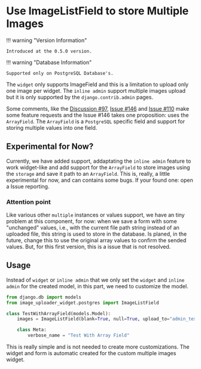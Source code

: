 # Use ImageListField to store Multiple Images

!!! warning "Version Information"

    Introduced at the 0.5.0 version.

!!! warning "Database Information"

    Supported only on PostgreSQL Database's.

The `widget` only supports ImageField and this is a limitation to upload only one image per widget. The `inline admin` support multiple images upload but it is only supported by the `django.contrib.admin` pages.

Some comments, like the [Discussion #97](https://github.com/inventare/django-image-uploader-widget/discussions/97), [Issue #146](https://github.com/inventare/django-image-uploader-widget/issues/146) and [Issue #110](https://github.com/inventare/django-image-uploader-widget/issues/110) make some feature requests and the Issue #146 takes one proposition: uses the `ArrayField`. The `ArrayField` is a `PostgreSQL` specific field and support for storing multiple values into one field.

## Experimental for Now?

Currently, we have added support, addaptating the `inline admin` feature to work widget-like and add support for the `ArrayField` to store images using the `storage` and save it path to an `ArrayField`. This is, really, a little experimental for now, and can contains some bugs. If your found one: open a Issue reporting.

### Attention point

Like various other `multiple` instances or values support, we have an tiny problem at this component, for now: when we save a form with some "unchanged" values, i.e., with the current file path string instead of an uploaded file, this string is used to store in the database. Is planed, in the future, change this to use the original array values to confirm the sended values. But, for this first version, this is a issue that is not resolved.

## Usage

Instead of `widget` or `inline admin` that we only set the `widget` and `inline admin` for the created model, in this part, we need to customize the model.

```python
from django.db import models
from image_uploader_widget.postgres import ImageListField

class TestWithArrayField(models.Model):
    images = ImageListField(blank=True, null=True, upload_to="admin_test")

    class Meta:
        verbose_name = "Test With Array Field"
```

This is really simple and is not needed to create more customizations. The widget and form is automatic created for the custom multiple images widget.
